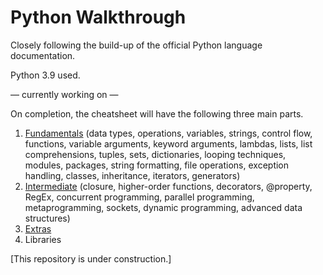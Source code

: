 # Python Walkthrough

Closely following the build-up of the official Python language documentation.

Python 3.9 used.

&mdash; currently working on &mdash;

On completion, the cheatsheet will have the following three main parts.

1. [Fundamentals](https://github.com/ronhuidrom/python/blob/main/fundamentals.md) (data types, operations, variables, strings, control flow, functions, variable arguments, keyword arguments, lambdas, lists, list comprehensions, tuples, sets, dictionaries, looping techniques, modules, packages, string formatting, file operations, exception handling, classes, inheritance, iterators, generators)
2. [Intermediate](https://github.com/ronhuidrom/python/blob/main/intermediate.md) (closure, higher-order functions, decorators, @property, RegEx, concurrent programming, parallel programming, metaprogramming, sockets, dynamic programming, advanced data structures) 
3. [Extras](https://github.com/ronhuidrom/python/blob/main/extras.md) 
4. Libraries 

[This repository is under construction.]


